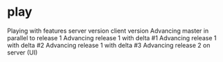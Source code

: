 # play
Playing with features
server version
client version
Advancing master in parallel to release 1
Advancing release 1 with delta #1
Advancing release 1 with delta #2
Advancing release 1 with delta #3
Advancing release 2 on server (UI)
